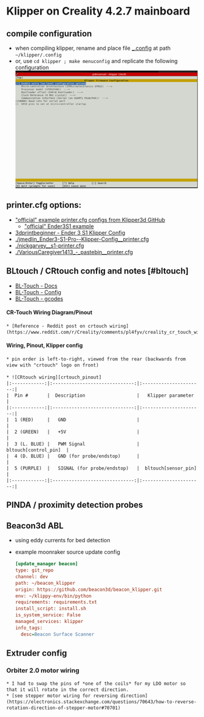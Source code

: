 # Klipper on Creality 4.2.7 mainboard

## compile configuration
+ when compiling klipper, rename and place file [_.config](./_.config) at path `~/klipper/.config`
+ or, use `cd klipper ; make menuconfig`
  and replicate the following configuration
  ![klipper menuconfig screenshot](./klipper_menuconfig_screenshot.png)



## printer.cfg options:
+ ["official" example printer.cfg configs from Klipper3d GitHub](https://github.com/Klipper3d/klipper/tree/master/config)
  + ["official" Ender3S1 example](./printer-creality-ender3-s1-2021.cfg)
+ [3dprintbeginner - Ender 3 S1 Klipper Config](https://3dprintbeginner.com/wp-content/uploads/2022/02/Ender-3-S1-Klipper-Config-1.zip)
+ [./jmedlin_Ender3-S1-Pro--Klipper-Config__printer.cfg](https://github.com/jmedlin/Ender3-S1-Pro--Klipper-Config/blob/main/README.md)
+ [./nickgarvey__s1-printer.cfg](https://gist.github.com/nickgarvey/b52aa81e0ef14dca58a501880d07df46)
+ [./VariousCaregiver1413_-_pastebin__printer.cfg](https://pastebin.com/m3vdX6Lk)



## BLtouch / CRtouch config and notes [#bltouch]

  + [BL-Touch - Docs](https://www.klipper3d.org/BLTouch.html#initial-tests)
  + [BL-Touch - Config](https://www.klipper3d.org/Config_Reference.html?h=bltouch#bltouch)
  + [BL-Touch - gcodes](https://www.klipper3d.org/G-Codes.html#bltouch)

  #### CR-Touch Wiring Diagram/Pinout
    * [Reference - Reddit post on crtouch wiring](https://www.reddit.com/r/Creality/comments/pl4fyv/creality_cr_touch_wiring_diagrampinout/)
  
  #### Wiring, Pinout, Klipper config
    * pin order is left-to-right, viewed from the rear (backwards from view with "crtouch" logo on front)

    * ![CRtouch wiring][crtouch_pinout]
    |:------------:|:------------------------------:|:----------------------:|
    |  Pin #       |  Description                   |   Klipper parameter    |
    |:------------:|:------------------------------:|:----------------------:|
    |  1 (RED)     |   GND                          |                        |
    |  2 (GREEN)   |   +5V                          |                        |
    |  3 (L. BLUE) |   PWM Signal                   |  bltouch[control_pin]  |
    |  4 (D. BLUE) |   GND (for probe/endstop)      |                        |
    |  5 (PURPLE)  |   SIGNAL (for probe/endstop)   |  bltouch[sensor_pin]   |
    |:------------:|:------------------------------:|:----------------------:|


## PINDA / proximity detection probes



## Beacon3d ABL 
  + using eddy currents for bed detection

  + example moonraker source update config
    ```cfg
    [update_manager beacon]
    type: git_repo
    channel: dev
    path: ~/beacon_klipper
    origin: https://github.com/beacon3d/beacon_klipper.git
    env: ~/klippy-env/bin/python
    requirements: requirements.txt
    install_script: install.sh
    is_system_service: False
    managed_services: klipper
    info_tags:
      desc=Beacon Surface Scanner
    ```


## Extruder config

  ### Orbiter 2.0 motor wiring

    * I had to swap the pins of *one of the coils* for my LDO motor so that it will rotate in the correct direction.
    * [see stepper motor wiring for reversing direction](https://electronics.stackexchange.com/questions/70643/how-to-reverse-rotation-direction-of-stepper-motor#70701)


[crtouch_pinout]: https://preview.redd.it/t8x2xttg6xv81.png
